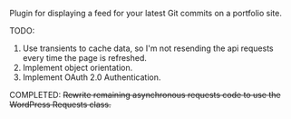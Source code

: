 Plugin for displaying a feed for your latest Git commits on a portfolio site.

TODO:
1. Use transients to cache data, so I'm not resending the api requests every time the page is refreshed.
2. Implement object orientation.
3. Implement OAuth 2.0 Authentication.

COMPLETED: 
~~Rewrite remaining asynchronous requests code to use the WordPress Requests class.~~